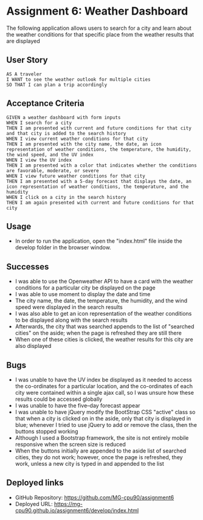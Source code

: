 # Assignment 6: Weather Dashboard
The following application allows users to search for a city and learn about the weather conditions for that specific place from the weather results that are displayed

## User Story

```
AS A traveler
I WANT to see the weather outlook for multiple cities
SO THAT I can plan a trip accordingly
```

## Acceptance Criteria

```
GIVEN a weather dashboard with form inputs
WHEN I search for a city
THEN I am presented with current and future conditions for that city and that city is added to the search history
WHEN I view current weather conditions for that city
THEN I am presented with the city name, the date, an icon representation of weather conditions, the temperature, the humidity, the wind speed, and the UV index
WHEN I view the UV index
THEN I am presented with a color that indicates whether the conditions are favorable, moderate, or severe
WHEN I view future weather conditions for that city
THEN I am presented with a 5-day forecast that displays the date, an icon representation of weather conditions, the temperature, and the humidity
WHEN I click on a city in the search history
THEN I am again presented with current and future conditions for that city
```

## Usage
* In order to run the application, open the "index.html" file inside the develop folder in the browser window.

## Successes
* I was able to use the Openweather API to have a card with the weather conditions for a particular city be displayed on the page
* I was able to use moment to display the date and time
* The city name, the date, the temperature, the humidity, and the wind speed were displayed in the search results
* I was also able to get an icon representation of the weather conditions to be displayed along with the search results
* Afterwards, the city that was searched appends to the list of "searched cities" on the aside; when the page is refreshed they are still there
* When one of these cities is clicked, the weather results for this city are also displayed

## Bugs
* I was unable to have the UV index be displayed as it needed to access the co-ordinates for a particular location, and the co-ordinates of each city were contained within a single ajax call, so I was unsure how these results could be accessed globally
* I was unable to have the five–day forecast appear
* I was unable to have jQuery modify the BootStrap CSS "active" class so that when a city is clicked on in the aside, only that city is displayed in blue; whenever I tried to use jQuery to add or remove the class, then the buttons stopped working
* Although I used a Bootstrap framework, the site is not entirely mobile responsive when the screen size is reduced
* When the buttons initially are appended to the aside list of searched cities, they do not work; however, once the page is refreshed, they work, unless a new city is typed in and appended to the list

## Deployed links
* GitHub Repository: https://github.com/MG-cpu90/assignment6
* Deployed URL: https://mg-cpu90.github.io/assignment6/develop/index.html